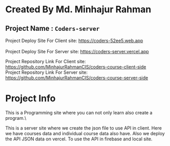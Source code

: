 # Created By Md. Minhajur Rahman

## Project Name : `Coders-server`
Project Deploy Site For Client site: https://coders-52ee5.web.app  
\
Project Deploy Site For Server site: https://coders-server.vercel.app

Project Repository Link For Client site: https://github.com/MinhajurRahmanCIS/coders-course-client-side 
\
Project Repository Link For Server site: https://github.com/MinhajurRahmanCIS/coders-course-server-side

# Project Info
This is a Programming site where you can not only learn also create a program.\

This is a server site where we create the json file to use API in client. Here we have courses data and individual course data also have. Also we deploy the API JSON data on vercel. To use the API in firebase and local site.


